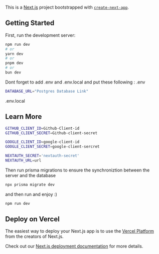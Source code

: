 This is a [Next.js](https://nextjs.org) project bootstrapped with [`create-next-app`](https://nextjs.org/docs/app/api-reference/cli/create-next-app).

## Getting Started

First, run the development server:

```bash
npm run dev
# or
yarn dev
# or
pnpm dev
# or
bun dev
```

Dont forget to add .env and .env.local and put these following :
.env

```bash
DATABASE_URL="Postgres Database Link"
```

.env.local

## Learn More

```bash
GITHUB_CLIENT_ID=Github-Client-id
GITHUB_CLIENT_SECRET=Github-client-secret

GOOGLE_CLIENT_ID=google-client-id
GOOGLE_CLIENT_SECRET=google-client-sercret

NEXTAUTH_SECRET='nextauth-secret'
NEXTAUTH_URL=url

```

Then run prisma migrations to ensure the synchroniztion between the server and the database

```bash
npx prisma migrate dev
```

and then run and enjoy :)

```bash
npm run dev
```

## Deploy on Vercel

The easiest way to deploy your Next.js app is to use the [Vercel Platform](https://vercel.com/new?utm_medium=default-template&filter=next.js&utm_source=create-next-app&utm_campaign=create-next-app-readme) from the creators of Next.js.

Check out our [Next.js deployment documentation](https://nextjs.org/docs/app/building-your-application/deploying) for more details.
